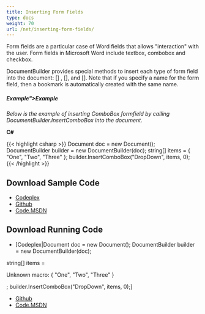 ```yaml
---
title: Inserting Form Fields
type: docs
weight: 70
url: /net/inserting-form-fields/
---
```


Form fields are a particular case of Word fields that allows "interaction" with the user. Form fields in Microsoft Word include textbox, combobox and checkbox.

DocumentBuilder provides special methods to insert each type of form field into the document: [] , [], and []. Note that if you specify a name for the form field, then a bookmark is automatically created with the same name.

##### Example">Example

*Below is the example of inserting ComboBox formfield by calling DocumentBuilder.InsertComboBox into the document.*

**C#**

{{< highlight csharp >}}
Document doc = new Document();
DocumentBuilder builder = new DocumentBuilder(doc);
string[] items = { "One", "Two", "Three" };
builder.InsertComboBox("DropDown", items, 0);
{{< /highlight >}}

## Download Sample Code

- [Codeplex](https://asposeopenxml.codeplex.com/releases/view/617779)
- [Github](https://github.com/aspose-words/Aspose.Words-for-.NET/releases/tag/MissingFeaturesofOpenXMLWordsv1.1)
- [Code.MSDN](https://code.msdn.microsoft.com/Missing-Features-in-6a2c882b)

## Download Running Code

- [Codeplex|Document doc = new Document();
  DocumentBuilder builder = new DocumentBuilder(doc);

string[] items = 

Unknown macro: { "One", "Two", "Three" }

;
builder.InsertComboBox("DropDown", items, 0);]

- [Github](https://github.com/aspose-words/Aspose.Words-for-.NET/tree/master/Plugins/Aspose.Words%20Vs%20OpenXML%20Words/OpenXMLMissingFeatures/Inserting%20Form%20Fields)
- [Code.MSDN](https://code.msdn.microsoft.com/Missing-Features-in-6a2c882b/view/SourceCode#content)
